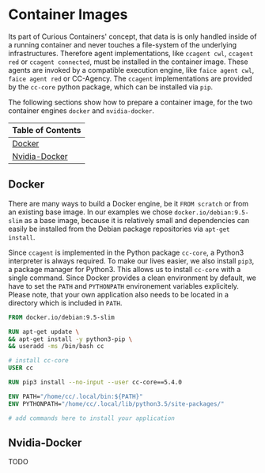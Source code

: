 # Container Images

Its part of Curious Containers' concept, that data is is only handled inside of a running container and never touches a file-system of the underlying infrastructures. Therefore agent implementations, like `ccagent cwl`, `ccagent red` or `ccagent connected`, must be installed in the container image. These agents are invoked by a compatible execution engine, like `faice agent cwl`, `faice agent red` or CC-Agency. The `ccagent` implementations are provided by the `cc-core` python package, which can be installed via `pip`.

The following sections show how to prepare a container image, for the two container engines `docker` and `nvidia-docker`.

| Table of Contents |
| --- |
| [Docker](#docker-engine) |
| [Nvidia-Docker](#nvidia-docker) |


## Docker

There are many ways to build a Docker engine, be it `FROM scratch` or from an existing base image. In our examples we chose `docker.io/debian:9.5-slim` as a base image, because it is relatively small and dependencies can easily be installed from the Debian package repositories via `apt-get install`.

Since `ccagent` is implemented in the Python package `cc-core`, a Python3 interpreter is always required. To make our lives easier, we also install `pip3`, a package manager for Python3. This allows us to install `cc-core` with a single command. Since Docker provides a clean environment by default, we have to set the `PATH` and `PYTHONPATH` environement variables explicitely. Please note, that your own application also needs to be located in a directory which is included in `PATH`.

```Dockerfile
FROM docker.io/debian:9.5-slim

RUN apt-get update \
&& apt-get install -y python3-pip \
&& useradd -ms /bin/bash cc

# install cc-core
USER cc

RUN pip3 install --no-input --user cc-core==5.4.0

ENV PATH="/home/cc/.local/bin:${PATH}"
ENV PYTHONPATH="/home/cc/.local/lib/python3.5/site-packages/"

# add commands here to install your application
```


## Nvidia-Docker

TODO

